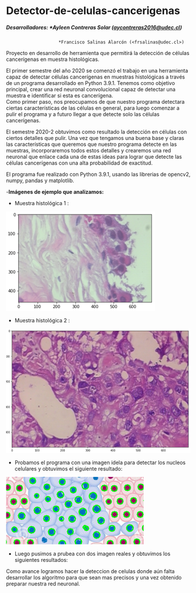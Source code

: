 # Detector-de-celulas-cancerigenas
##### Desarrolladores: *Ayleen Contreras Solar  (<aycontreras2016@udec.cl>)         
                        *Francisco Salinas Alarcón (<frsalinas@udec.cl>)
      
Proyecto en desarrollo de herramienta que permitirá la detección de células cancerígenas en muestra histológicas.


El primer semestre del año 2020 se comenzó el trabajo en una herramienta capaz de detectar células cancerígenas en muestras histológicas a través de un programa desarrollado en Python 3.9.1.
Tenemos como objetivo principal, crear una red neuronal convolucional capaz de detectar una muestra e identificar si esta es cancerígena.  
Como primer paso, nos preocupamos de que nuestro programa detectara ciertas características de las células en general, para luego comenzar a pulir el programa y a futuro llegar a que detecte solo las células cancerígenas. 

El semestre 2020-2 obtuvimos como resultado la detección en células con ciertos detalles que pulir. Una vez que tengamos una buena base y claras las características que queremos que nuestro programa detecte en las muestras, incorporaremos todos estos detalles y crearemos una red neuronal que enlace cada una de estas ideas para lograr que detecte las células cancerígenas con una alta probabilidad de exactitud.


El programa  fue realizado con Python 3.9.1, usando las librerias de opencv2, numpy, pandas y matplotlib.

-**Imágenes de ejemplo que analizamos:**


- Muestra histológica 1 :


![](img_/Ejemplo1.PNG)


- Muestra histológica 2 :


![](img_/Ejemplo2.PNG)


- Probamos el programa con una imagen idela para detectar los nucleos celulares y obtuvimos el siguiente resultado:

![](img_/Ejemploideal.PNG)

- Luego pusimos a prubea con  dos imagen reales y obtuvimos los siguientes resultados:

[](img_/Ejemplodetec2.PNG)

[](img_/Ejemplodetec.PNG)

Como avance logramos hacer la deteccion de celulas donde aún falta desarrollar los algoritmo para que sean mas precisos y una vez obtenido preparar nuestra red neuronal.

